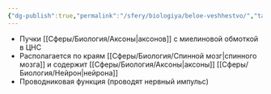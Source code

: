 ```yaml
---
{"dg-publish":true,"permalink":"/sfery/biologiya/beloe-veshhestvo/","tags":["Анатомия"]}
---
```


- Пучки [[Сферы/Биология/Аксоны\|аксонов]] с миелиновой обмоткой в ЦНС
- Располагается по краям [[Сферы/Биология/Спинной мозг\|спинного мозга]] и содержит [[Сферы/Биология/Аксоны\|аксоны]] [[Сферы/Биология/Нейрон\|нейрона]]
- Проводниковая функция (проводят нервный импульс)